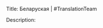 Title: Беларуская | #TranslationTeam

Description:

<!--- URL: https://www.youtube.com/playlist?list=PL1yhyLyBfE6QGoX2ldgOnruFFNxLWhvhH -->
